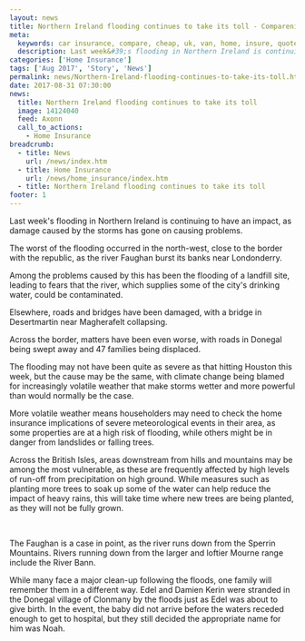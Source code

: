 ```yaml
---
layout: news
title: Northern Ireland flooding continues to take its toll - Compareni.com
meta:
  keywords: car insurance, compare, cheap, uk, van, home, insure, quotes, online, comparison, bike, loans, life
  description: Last week&#39;s flooding in Northern Ireland is continuing to have an impact, as damage caused by the storms has gone on causing problems
categories: ['Home Insurance']
tags: ['Aug 2017', 'Story', 'News']
permalink: news/Northern-Ireland-flooding-continues-to-take-its-toll.htm
date: 2017-08-31 07:30:00
news:
  title: Northern Ireland flooding continues to take its toll
  image: 14124040
  feed: Axonn
  call_to_actions:
    - Home Insurance
breadcrumb:
  - title: News
    url: /news/index.htm
  - title: Home Insurance
    url: /news/home_insurance/index.htm
  - title: Northern Ireland flooding continues to take its toll
footer: 1
---
```


Last week&#39;s flooding in Northern Ireland is continuing to have an impact, as damage caused by the storms has gone on causing problems.

The worst of the flooding occurred in the north-west, close to the border with the republic, as the river Faughan burst its banks near Londonderry.&nbsp;

Among the problems caused by this has been the flooding of a landfill site, leading to fears that the river, which supplies some of the city&#39;s drinking water, could be contaminated.&nbsp;

Elsewhere, roads and bridges have been damaged, with a bridge in Desertmartin near Magherafelt collapsing.&nbsp;

Across the border, matters have been even worse, with roads in Donegal being swept away and 47 families being displaced. &nbsp;

The flooding may not have been quite as severe as that hitting Houston this week, but the cause may be the same, with climate change being blamed for increasingly volatile weather that make storms wetter and more powerful than would normally be the case.&nbsp;

More volatile weather means householders may need to check the home insurance implications of severe meteorological events in their area, as some properties are at a high risk of flooding, while others might be in danger from landslides or falling trees.&nbsp;

Across the British Isles, areas downstream from hills and mountains may be among the most vulnerable, as these are frequently affected by high levels of run-off from precipitation on high ground. While measures such as planting more trees to soak up some of the water can help reduce the impact of heavy rains, this will take time where new trees are being planted, as they will not be fully grown.&nbsp;

&nbsp;

The Faughan is a case in point, as the river runs down from the Sperrin Mountains. Rivers running down from the larger and loftier Mourne range include the River Bann.&nbsp;

While many face a major clean-up following the floods, one family will remember them in a different way. Edel and Damien Kerin were stranded in the Donegal village of Clonmany by the floods just as Edel was about to give birth. In the event, the baby did not arrive before the waters receded enough to get to hospital, but they still decided the appropriate name for him was Noah.
